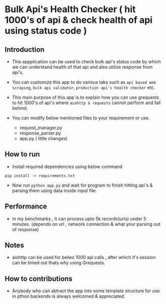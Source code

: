 # Bulk Api's Health Checker ( hit 1000's of api & check health of api using status code )

## Introduction
- This appplication can be used to check bulk api's status code by which we can understand health of that api and also utilize response from api's.

- You can customize this app to do various taks such as `api based web scraping`, `bulk api validator`, `production api's health checker` etc.

- This main purpose of this app is to explain how you can use grequests to hit 1000's of api's where `aiohttp & requests` cannot perform and fall behind.
- You can modify below mentioned files to your requirement or use.
  -   request_manager.py
  -   response_parser.py
  -   app.py ( little changes)

## How to run
- Install required dependencies using below command 
```
pip install -r requirements.txt

```
- Now run `python app.py` and wait for program to finish hitting api's & parsing them using data inside input file.

## Performance
- In my benchmarks , it can process upto 5k records(urls) under 5 minutes. (depends on url , network connection & what your parsing out of response)

## Notes
- aiohttp can be used for belwo 1000 api calls , after which it's session can be timed out thats why using Grequests.

## How to contributions
- Anybody who can abtract the app into some template structure for use in pthon backends is always welcomed & appreciated.
